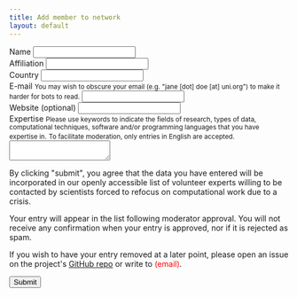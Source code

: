 ```yaml
---
title: Add member to network
layout: default
---
```


<form method="POST" action="https://research-support-network.herokuapp.com/v3/entry/github/Research-Support-Network/research-support-network.github.io/main/member-submission">
  <input name="options[redirect]" type="hidden" value="https://research-support-network.github.io">
  <input name="options[slug]" type="hidden" value="{{ page.slug }}">

<div class="mb-3 row">
    <label for="form-name" class="form-label">Name</label>
    <input id="form-name" name="fields[name]" type="text">
  </div>

<div class="mb-3 row">
    <label for="form-affiliation" class="form-label">Affiliation</label>
    <input id="form-affiliation" name="fields[affiliation]" type="text">
  </div>

<div class="mb-3 row">
    <label for="form-country" class="form-label">Country</label>
    <input id="form-country" name="fields[country]" type="text">
  </div>

<div class="mb-3 row">
    <label for="form-email" class="form-label">E-mail</label>
    <small class="text-muted">You may wish to obscure your email (e.g. "jane [dot] doe [at] uni.org") to make it harder for bots to read.</small>
    <input id="form-email" name="fields[email]" type="email">
  </div>

<div class="mb-3 row">
    <label for="form-website" class="form-label">Website (optional)</label>
    <input id="form-website" name="fields[website]" type="text">
  </div>

<div class="mb-3 row">
    <label for="form-expertise" class="form-label">Expertise</label>
    <small class="text-muted">Please use keywords to indicate the fields of research, types of data, computational techniques, software and/or programming languages that you have expertise in.</small>
  <small class="text-muted">To facilitate moderation, only entries in English are accepted.</small>
    <textarea id="form-expertise" name="fields[expertise]"></textarea>
  </div>

<p>By clicking "submit", you agree that the data you have entered will be incorporated in our openly accessible list of volunteer experts willing to be contacted by  scientists forced to refocus on computational work due to a crisis.</p>

<p>Your entry will appear in the list following moderator approval. You will not receive any confirmation when your entry is approved, nor if it is rejected as spam.</p>

<p>If you wish to have your entry removed at a later point, please open an issue on the project's <a href="https://github.com/Research-Support-Network/research-support-network.github.io">GitHub repo</a> or write to <font color=red>(email)</font>.</p>

<div class="mb-3 row">
    <button type="submit" class="btn btn-primary mb-3">Submit</button>
  </div>
</form>
